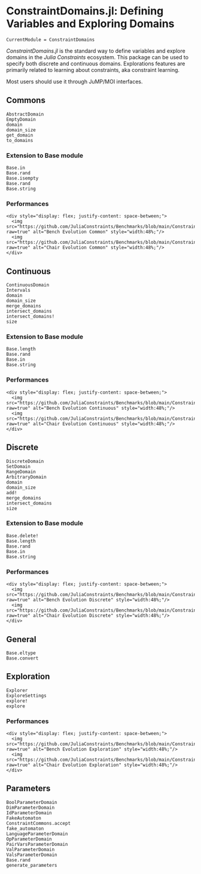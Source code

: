 # ConstraintDomains.jl: Defining Variables and Exploring Domains

```@meta
CurrentModule = ConstraintDomains
```

*ConstraintDomains.jl* is the standard way to define variables and explore domains in the *Julia Constraints* ecosystem. This package can be used to specify both discrete and continuous domains. Explorations features are primarily related to learning about constraints, aka constraint learning.

Most users should use it through JuMP/MOI interfaces.

## Commons

```@docs; canonical=false
AbstractDomain
EmptyDomain
domain
domain_size
get_domain
to_domains
```

### Extension to Base module

```@docs; canonical=false
Base.in
Base.rand
Base.isempty
Base.rand
Base.string
```

### Performances

```@raw html
<div style="display: flex; justify-content: space-between;">
  <img src="https://github.com/JuliaConstraints/Benchmarks/blob/main/ConstraintDomains/visuals/bench_evolution_common.png?raw=true" alt="Bench Evolution Common" style="width:48%;"/>
  <img src="https://github.com/JuliaConstraints/Benchmarks/blob/main/ConstraintDomains/visuals/chair_evolution_common.png?raw=true" alt="Chair Evolution Common" style="width:48%;"/>
</div>
```

## Continuous

```@docs; canonical=false
ContinuousDomain
Intervals
domain
domain_size
merge_domains
intersect_domains
intersect_domains!
size
```

### Extension to Base module

```@docs; canonical=false
Base.length
Base.rand
Base.in
Base.string
```

### Performances

```@raw html
<div style="display: flex; justify-content: space-between;">
  <img src="https://github.com/JuliaConstraints/Benchmarks/blob/main/ConstraintDomains/visuals/bench_evolution_continuous.png?raw=true" alt="Bench Evolution Continuous" style="width:48%;"/>
  <img src="https://github.com/JuliaConstraints/Benchmarks/blob/main/ConstraintDomains/visuals/chair_evolution_continuous.png?raw=true" alt="Chair Evolution Continuous" style="width:48%;"/>
</div>
```

## Discrete

```@docs; canonical=false
DiscreteDomain
SetDomain
RangeDomain
ArbitraryDomain
domain
domain_size
add!
merge_domains
intersect_domains
size
```

### Extension to Base module


```@docs; canonical=false
Base.delete!
Base.length
Base.rand
Base.in
Base.string
```

### Performances

```@raw html
<div style="display: flex; justify-content: space-between;">
  <img src="https://github.com/JuliaConstraints/Benchmarks/blob/main/ConstraintDomains/visuals/bench_evolution_discrete.png?raw=true" alt="Bench Evolution Discrete" style="width:48%;"/>
  <img src="https://github.com/JuliaConstraints/Benchmarks/blob/main/ConstraintDomains/visuals/chair_evolution_discrete.png?raw=true" alt="Chair Evolution Discrete" style="width:48%;"/>
</div>
```

## General

```@docs; canonical=false
Base.eltype
Base.convert
```

## Exploration

```@docs; canonical=false
Explorer
ExploreSettings
explore!
explore
```

### Performances

```@raw html
<div style="display: flex; justify-content: space-between;">
  <img src="https://github.com/JuliaConstraints/Benchmarks/blob/main/ConstraintDomains/visuals/bench_evolution_explore.png?raw=true" alt="Bench Evolution Exploration" style="width:48%;"/>
  <img src="https://github.com/JuliaConstraints/Benchmarks/blob/main/ConstraintDomains/visuals/chair_evolution_explore.png?raw=true" alt="Chair Evolution Exploration" style="width:48%;"/>
</div>
```

## Parameters

```@docs; canonical=false
BoolParameterDomain
DimParameterDomain
IdParameterDomain
FakeAutomaton
ConstraintCommons.accept
fake_automaton
LanguageParameterDomain
OpParameterDomain
PairVarsParameterDomain
ValParameterDomain
ValsParameterDomain
Base.rand
generate_parameters
```
